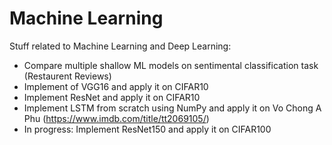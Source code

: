 # Machine Learning
Stuff related to Machine Learning and Deep Learning:
- Compare multiple shallow ML models on sentimental classification task (Restaurent Reviews)
- Implement of VGG16 and apply it on CIFAR10
- Implement ResNet and apply it on CIFAR10
- Implement LSTM from scratch using NumPy and apply it on Vo Chong A Phu (https://www.imdb.com/title/tt2069105/)
- In progress: Implement ResNet150 and apply it on CIFAR100 
